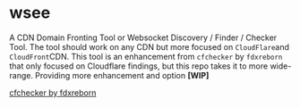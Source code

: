 # wsee
A CDN Domain Fronting Tool or Websocket Discovery / Finder / Checker Tool. The tool should work on any CDN but more focused on `CloudFlare`and `CloudFront`CDN. This tool is an enhancement from `cfchecker` by `fdxreborn` that only focused on Cloudflare findings, but this repo takes it to more wide-range. Providing more enhancement and option **[WIP]**



[cfchecker by fdxreborn](https://github.com/fdxreborn/cfchecker) 
